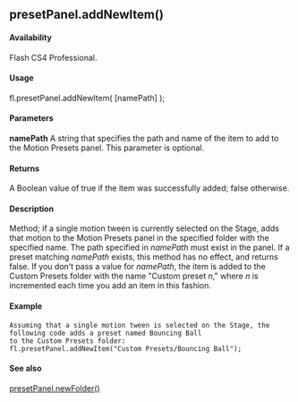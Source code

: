 ## presetPanel.addNewItem()

#### Availability

Flash CS4 Professional.

#### Usage

fl.presetPanel.addNewItem( \[namePath\] );

#### Parameters

**namePath** A string that specifies the path and name of the item to add to the Motion Presets panel. This parameter is optional.

#### Returns

A Boolean value of true if the item was successfully added; false otherwise.

#### Description

Method; if a single motion tween is currently selected on the Stage, adds that motion to the Motion Presets panel in the specified folder with the specified name. The path specified in *namePath* must exist in the panel.
If a preset matching *namePath* exists, this method has no effect, and returns false.
If you don’t pass a value for *namePath*, the item is added to the Custom Presets folder with the name "Custom preset
*n*," where *n* is incremented each time you add an item in this fashion.

#### Example

```
Assuming that a single motion tween is selected on the Stage, the following code adds a preset named Bouncing Ball
to the Custom Presets folder:
fl.presetPanel.addNewItem("Custom Presets/Bouncing Ball");

```
#### See also

[presetPanel.newFolder()](#_bookmark793)
